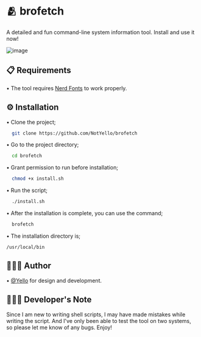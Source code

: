 
# 🫂 brofetch

A detailed and fun command-line system information tool. Install and use it now!

![image](https://raw.githubusercontent.com/NotYello/brofetch/main/screenshots/screenshot.png)

## 📋 Requirements

• The tool requires [Nerd Fonts](https://www.nerdfonts.com/font-downloads) to work properly.

  
## ⚙️ Installation

• Clone the project;

```bash
  git clone https://github.com/NotYello/brofetch
```

• Go to the project directory;

```bash
  cd brofetch
```

• Grant permission to run before installation;

```bash
  chmod +x install.sh
```

• Run the script;

```bash
  ./install.sh
```

• After the installation is complete, you can use the command;

```bash
  brofetch
```

• The installation directory is;
```
/usr/local/bin
```
  
## 👷🏻‍♂️ Author

• [@Yello](https://www.github.com/CoderYello) for design and development.

## 👨🏻‍💻 Developer's Note

Since I am new to writing shell scripts, I may have made mistakes while writing the script. And I've only been able to test the tool on two systems, so please let me know of any bugs. Enjoy!

  
